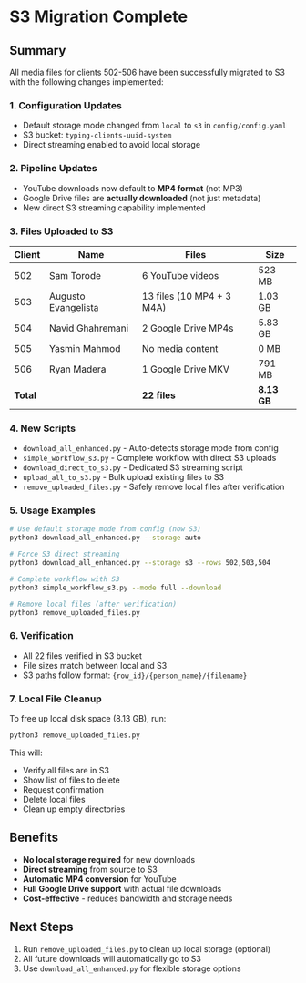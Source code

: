 # S3 Migration Complete

## Summary

All media files for clients 502-506 have been successfully migrated to S3 with the following changes implemented:

### 1. **Configuration Updates**
- Default storage mode changed from `local` to `s3` in `config/config.yaml`
- S3 bucket: `typing-clients-uuid-system`
- Direct streaming enabled to avoid local storage

### 2. **Pipeline Updates**
- YouTube downloads now default to **MP4 format** (not MP3)
- Google Drive files are **actually downloaded** (not just metadata)
- New direct S3 streaming capability implemented

### 3. **Files Uploaded to S3**
| Client | Name | Files | Size |
|--------|------|-------|------|
| 502 | Sam Torode | 6 YouTube videos | 523 MB |
| 503 | Augusto Evangelista | 13 files (10 MP4 + 3 M4A) | 1.03 GB |
| 504 | Navid Ghahremani | 2 Google Drive MP4s | 5.83 GB |
| 505 | Yasmin Mahmod | No media content | 0 MB |
| 506 | Ryan Madera | 1 Google Drive MKV | 791 MB |
| **Total** | | **22 files** | **8.13 GB** |

### 4. **New Scripts**
- `download_all_enhanced.py` - Auto-detects storage mode from config
- `simple_workflow_s3.py` - Complete workflow with direct S3 uploads
- `download_direct_to_s3.py` - Dedicated S3 streaming script
- `upload_all_to_s3.py` - Bulk upload existing files to S3
- `remove_uploaded_files.py` - Safely remove local files after verification

### 5. **Usage Examples**

```bash
# Use default storage mode from config (now S3)
python3 download_all_enhanced.py --storage auto

# Force S3 direct streaming
python3 download_all_enhanced.py --storage s3 --rows 502,503,504

# Complete workflow with S3
python3 simple_workflow_s3.py --mode full --download

# Remove local files (after verification)
python3 remove_uploaded_files.py
```

### 6. **Verification**
- All 22 files verified in S3 bucket
- File sizes match between local and S3
- S3 paths follow format: `{row_id}/{person_name}/{filename}`

### 7. **Local File Cleanup**
To free up local disk space (8.13 GB), run:
```bash
python3 remove_uploaded_files.py
```

This will:
- Verify all files are in S3
- Show list of files to delete
- Request confirmation
- Delete local files
- Clean up empty directories

## Benefits
- **No local storage required** for new downloads
- **Direct streaming** from source to S3
- **Automatic MP4 conversion** for YouTube
- **Full Google Drive support** with actual file downloads
- **Cost-effective** - reduces bandwidth and storage needs

## Next Steps
1. Run `remove_uploaded_files.py` to clean up local storage (optional)
2. All future downloads will automatically go to S3
3. Use `download_all_enhanced.py` for flexible storage options